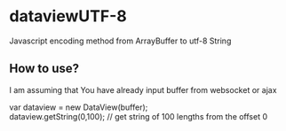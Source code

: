 # dataviewUTF-8
Javascript encoding method from ArrayBuffer to utf-8 String

How to use?
----------
I am assuming that You have already input buffer from websocket or ajax 

var dataview = new DataView(buffer);  
dataview.getString(0,100); // get string of 100 lengths from the offset 0 
